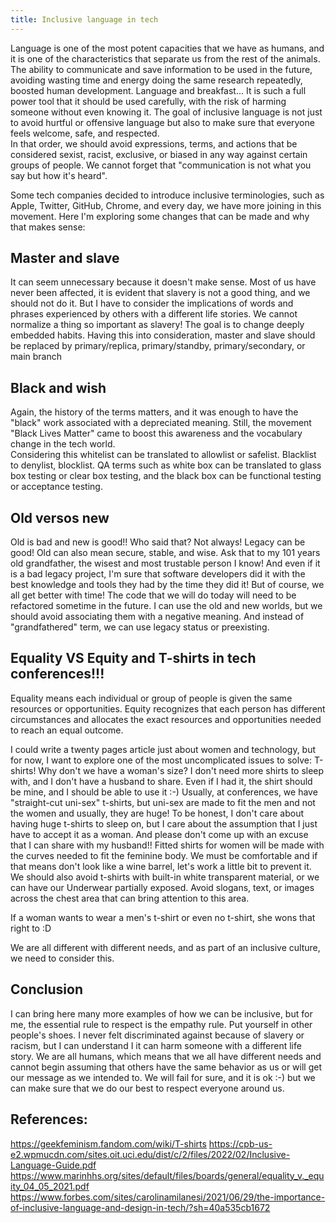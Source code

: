 ```yaml
---
title: Inclusive language in tech
---
```


Language is one of the most potent capacities that we have as humans, and it is one of the characteristics that separate us from the rest of the animals. 
The ability to communicate and save information to be used in the future, avoiding wasting time and energy doing the same research repeatedly, boosted human development. Language and breakfast...
It is such a full power tool that it should be used carefully, with the risk of harming someone without even knowing it. 
The goal of inclusive language is not just to avoid hurtful or offensive language but also to make sure that everyone feels welcome, safe, and respected.   
In that order, we should avoid expressions, terms, and actions that be considered sexist, racist, exclusive, or biased in any way against certain groups of people. We cannot forget that "communication is not what you say but how it's heard".

Some tech companies decided to introduce inclusive terminologies, such as Apple, Twitter, GitHub, Chrome, and every day, we have more joining in this movement. 
Here I'm exploring some changes that can be made and why that makes sense:
 
## Master and slave 

It can seem unnecessary because it doesn't make sense. Most of us have never been affected, it is evident that slavery is not a good thing, and we should not do it. But I have to consider the implications of words and phrases experienced by others with a different life stories. We cannot normalize a thing so important as slavery! The goal is to change deeply embedded habits.
Having this into consideration, master and slave should be replaced by primary/replica, primary/standby, primary/secondary, or main branch

## Black and wish

Again, the history of the terms matters, and it was enough to have the "black" work associated with a depreciated meaning. Still, the movement "Black Lives Matter" came to boost this awareness and the vocabulary change in the tech world.  
Considering this whitelist can be translated to allowlist or safelist. Blacklist to denylist, blocklist. QA terms such as white box can be translated to glass box testing or clear box testing, and the black box can be functional testing or acceptance testing.

## Old versos new

Old is bad and new is good!! Who said that? Not always! Legacy can be good! Old can also mean secure, stable, and wise. Ask that to my 101 years old grandfather, the wisest and most trustable person I know!
And even if it is a bad legacy project, I'm sure that software developers did it with the best knowledge and tools they had by the time they did it! 
But of course, we all get better with time! The code that we will do today will need to be refactored sometime in the future.
I can use the old and new worlds, but we should avoid associating them with a negative meaning.
And instead of "grandfathered" term, we can use legacy status or preexisting.

## Equality VS Equity and T-shirts in tech conferences!!!

Equality means each individual or group of people is given the same resources or opportunities. Equity recognizes that each person has different circumstances and allocates the exact resources and opportunities needed to reach an equal outcome. 

I could write a twenty pages article just about women and technology, but for now, I want to explore one of the most uncomplicated issues to solve: T-shirts! 
Why don't we have a woman's size? I don't need more shirts to sleep with, and I don't have a husband to share. Even if I had it, the shirt should be mine, and I should be able to use it :-) 
Usually, at conferences, we have "straight-cut  uni-sex" t-shirts, but uni-sex are made to fit the men and not the women and usually, they are huge! To be honest, I don't care about having huge t-shirts to sleep on, but I care about the assumption that I just have to accept it as a woman. And please don't come up with an excuse that I can share with my husband!! 
Fitted shirts for women will be made with the curves needed to fit the feminine body. We must be comfortable and if that means don't look like a wine barrel, let's work a little bit to prevent it. 
We should also avoid t-shirts with built-in white transparent material, or we can have our Underwear partially exposed. Avoid slogans, text, or images across the chest area that can bring attention to this area.

If a woman wants to wear a men's t-shirt or even no t-shirt, she wons that right to :D

We are all different with different needs, and as part of an inclusive culture, we need to consider this.

## Conclusion
I can bring here many more examples of how we can be inclusive, but for me, the essential rule to respect is the empathy rule. Put yourself in other people's shoes. I never felt discriminated against because of slavery or racism, but I can understand I it can harm someone with a different life story. 
We are all humans, which means that we all have different needs and cannot begin assuming that others have the same behavior as us or will get our message as we intended to. We will fail for sure, and it is ok :-) but we can make sure that we do our best to respect everyone around us. 



## References:

https://geekfeminism.fandom.com/wiki/T-shirts
https://cpb-us-e2.wpmucdn.com/sites.oit.uci.edu/dist/c/2/files/2022/02/Inclusive-Language-Guide.pdf
https://www.marinhhs.org/sites/default/files/boards/general/equality_v._equity_04_05_2021.pdf
https://www.forbes.com/sites/carolinamilanesi/2021/06/29/the-importance-of-inclusive-language-and-design-in-tech/?sh=40a535cb1672
